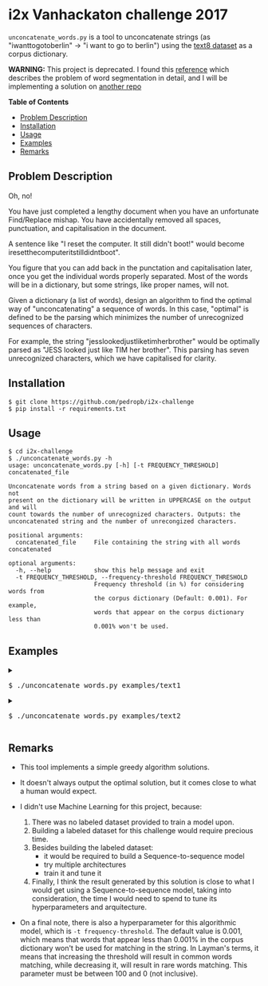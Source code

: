 # i2x Vanhackaton challenge 2017

`unconcatenate_words.py` is a tool to unconcatenate strings (as "iwanttogotoberlin" -> "i want to go to berlin") using the [text8 dataset](http://mattmahoney.net/dc/textdata) as a corpus dictionary.

**WARNING:** This project is deprecated. I found this [reference](http://nbviewer.jupyter.org/url/norvig.com/ipython/How%20to%20Do%20Things%20with%20Words.ipynb) which describes the problem of word segmentation in detail, and I will be implementing a solution on [another repo](https://github.com/pedropb/i2x-word-segmentation-challenge)

**Table of Contents**
<!-- toc -->

- [Problem Description](#problem-description)
- [Installation](#installation)
- [Usage](#usage)
- [Examples](#examples)
- [Remarks](#remarks)

<!-- tocstop -->

## Problem Description

Oh, no!

You have just completed a lengthy document when you have an unfortunate Find/Replace mishap. You have accidentally removed all spaces, punctuation, and capitalisation in the document.

A sentence like "I reset the computer. It still didn't boot!" would become iresetthecomputeritstilldidntboot".

You figure that you can add back in the punctation and capitalisation later, once you get the individual words properly separated. Most of the words will be in a dictionary, but some strings, like proper names, will not.


Given a dictionary (a list of words), design an algorithm to find the optimal way of "unconcatenating" a sequence of words. In this case, "optimal" is defined to be the parsing which minimizes the number of unrecognized sequences of characters.


For example, the string "jesslookedjustliketimherbrother" would be optimally parsed as "JESS looked just like TIM her brother". This parsing has seven unrecognized characters, which we have capitalised for clarity.


## Installation

```
$ git clone https://github.com/pedropb/i2x-challenge
$ pip install -r requirements.txt
```

## Usage

```
$ cd i2x-challenge
$ ./unconcatenate_words.py -h
usage: unconcatenate_words.py [-h] [-t FREQUENCY_THRESHOLD] concatenated_file

Unconcatenate words from a string based on a given dictionary. Words not
present on the dictionary will be written in UPPERCASE on the output and will
count towards the number of unrecognized characters. Outputs: the
unconcatenated string and the number of unrecongized characters.

positional arguments:
  concatenated_file     File containing the string with all words concatenated

optional arguments:
  -h, --help            show this help message and exit
  -t FREQUENCY_THRESHOLD, --frequency-threshold FREQUENCY_THRESHOLD
                        Frequency threshold (in %) for considering words from
                        the corpus dictionary (Default: 0.001). For example,
                        words that appear on the corpus dictionary less than
                        0.001% won't be used.
```


## Examples

<details>
<summary><pre>$ ./unconcatenate_words.py examples/text1</pre></summary>
Found and verified text8.zip
Concatenated text: YouhavejustcompletedalengthydocumentwhenyouhaveanunfortunateFindReplacemishapYouhaveaccidentallyremovedallspacespunctuationandcapitalisationinthedocument

Unconcatenated text: you  have  just  completed  a  lengthy  document  when  you  have  an  unfortunate  find  replace  mishap  you  have  accidentally  removed  all  spaces  punctuation  and  capitalisation  in  the  document

Unrecognized characters:  0
</details>

<details>
<summary><pre>$ ./unconcatenate_words.py examples/text2</pre></summary>
Found and verified text8.zip
Concatenated text: YoufigurethatyoucanaddbackinthepunctationandcapitalisationlateronceyougettheindividualwordsproperlyseparatedMostofthewordswillbeinadictionarybutsomestringslikepropernameswillnot

Unconcatenated text: you  figure  that  you  cana  dd  back  int  hep  unc T ation  and  capitalisation  later  once  you  get  the  individual  words  properly  separated  most  oft  he  words  will  bein  a  dictionary  but  some  strings  like  proper  names  wil  lnot
Unrecognized characters:  1
</details>

## Remarks

- This tool implements a simple greedy algorithm solutions.
- It doesn't always output the optimal solution, but it comes close to what a human would expect.
- I didn't use Machine Learning for this project, because:

    1. There was no labeled dataset provided to train a model upon.
    2. Building a labeled dataset for this challenge would require precious time.
    3. Besides building the labeled dataset:
        - it would be required to build a Sequence-to-sequence model
        - try multiple architectures
        - train it and tune it
    4. Finally, I think the result generated by this solution is close to what I would get using a Sequence-to-sequence model, taking into consideration, the time I would need to spend to tune its hyperparameters and arquitecture.
    
- On a final note, there is also a hyperparameter for this algorithmic model, which is `-t frequency-threshold`. The default value is 0.001, which means that words that appear less than 0.001% in the corpus dictionary won't be used for matching in the string. In Layman's terms, it means that increasing the threshold will result in common words matching, while decreasing it, will result in rare words matching. This parameter must be between 100 and 0 (not inclusive).
